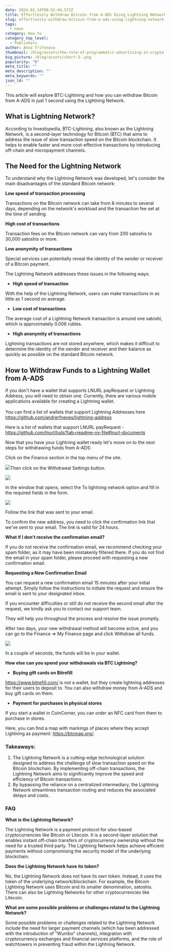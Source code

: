 ```yaml
---
date: 2024-02-14T09:52:44.572Z
title: Effortlessly Withdraw Bitcoin from A-ADS Using Lightning Network
slug: effortlessly-withdraw-bitcoin-from-a-ads-using-lightning-network
tags:
  - news
category: How to
category_top_level:
  - Publishers
author: Anna Trifonova
thumbnail: /blog/assets/the-role-of-programmatic-advertising-in-crypto.png
big_picture: /blog/assets/short-3-.png
popularity: "0"
meta_title: ""
meta_description: ""
meta_keywords: ""
json_ld: ""
---
```

This article will explore BTC-Lightning and how you can withdraw Bitcoin from A-ADS in just 1 second using the Lightning Network.

## What is Lightning Network?

According to Investopedia, BTC-Lightning, also known as the Lightning Network, is a second-layer technology for Bitcoin (BTC) that aims to address the issue of slow transaction speed on the Bitcoin blockchain. It helps to enable faster and more cost-effective transactions by introducing off-chain and micropayment channels.

## The Need for the Lightning Network

To understand why the Lightning Network was developed, let's consider the main disadvantages of the standard Bitcoin network:

**Low speed of transaction processing**

Transactions on the Bitcoin network can take from 8 minutes to several days, depending on the network's workload and the transaction fee set at the time of sending.

**High cost of transactions**

Transaction fees on the Bitcoin network can vary from 200 satoshis to 30,000 satoshis or more. 

**Low anonymity of transactions**

Special services can potentially reveal the identity of the sender or receiver of a Bitcoin payment.

The Lightning Network addresses these issues in the following ways:

* **High speed of transaction** 

With the help of the Lightning Network, users can make transactions in as little as 1 second on average.

* **Low cost of transactions** 

The average cost of a Lightning Network transaction is around one satoshi, which is approximately 0.006 rubles.

* **High anonymity of transactions** 

Lightning transactions are not stored anywhere, which makes it difficult to determine the identity of the sender and receiver and their balance as quickly as possible on the standard Bitcoin network.

## How to Withdraw Funds to a Lightning Wallet from A-ADS

If you don't have a wallet that supports LNURL payRequest or Lightning Address, you will need to obtain one. Currently, there are various mobile applications available for creating a Lightning wallet.\
\
You can find a list of wallets that support Lightning Addresses here https://github.com/andrerfneves/lightning-address

Here is a list of wallets that support LNURL payRequest - https://github.com/lnurl/luds?tab=readme-ov-file#lnurl-documents

Now that you have your Lightning wallet ready let's move on to the next steps for withdrawing funds from A-ADS:

Click on the Finance section in the top menu of the site. 

![](https://lh7-us.googleusercontent.com/oPns0Oce8lb_Ap8V_DIhdsZjFViau7vq6X_xlKGeujFGv2PImiKsxwcQb3vE7I41HY9g-xYcr2a2kzbaImX4ZQ94k_67MgvGWw-0tXXCECVJmOIzDKNaptlyWfdiyvxwRMnk7Y-CqDGbAy1CEpu1Ov8)Then click on the Withdrawal Settings button.

![](https://lh7-us.googleusercontent.com/XwVc1H-fGvkP8l6n18f32DwwcL4FvtLmapakGaDbj8cm1QJZAQmfQvSPnTGZN3j0_f03nVpgvY5FQXoRPAvGRVXQNWV1ywwzNZZyojQ18xbvlVzJnPD_kvLy8iw0ri_o8ZBuJYgdymTNXgrR_dxgxJk)

In the window that opens, select the To lightning network option and fill in the required fields in the form.

![](https://lh7-us.googleusercontent.com/QYiej_mlP8XNNKLAVRHzR9jWv67ojrjeX5dgr2fVMobj20nh0PX8wqEsoANbdauxKOXj3syM3c1PEpcKeql83eqsbr76D0otmE0SFLadVCtBGLPdgJ62RrD1gy7ONn8z8IGYV1SX8kJa883rG5r0VYw)

Follow the link that was sent to your email.

To confirm the new address, you need to click the confirmation link that we've sent to your email. The link is valid for 24 hours. 

**What if I don’t receive the confirmation email?** 

If you do not receive the confirmation email, we recommend checking your spam folder, as it may have been mistakenly filtered there. If you do not find the email in your spam folder, please proceed with requesting a new confirmation email.

**Requesting a New Confirmation Email**

You can request a new confirmation email 15 minutes after your initial attempt. Simply follow the instructions to initiate the request and ensure the email is sent to your designated inbox.

If you encounter difficulties or still do not receive the second email after the request, we kindly ask you to contact our support team.

They will help you throughout the process and resolve the issue promptly.

After two days, your new withdrawal method will become active, and you can go to the Finance => My Finance page and click Withdraw all funds.

![](https://lh7-us.googleusercontent.com/l-1heaDy4R3dVbKGIJJQMglGFox0J4znHu6Ep9l8I-IGMOhiW-bDtHMEAdqKqgR4Li7YFd8Tk6G--nUKeu7aUvK5akT_6GdS0AsteWCvlb7Lm1Kq2eK6leTtJdJpmU-hNqlY7gE4eoGC2mWwE7lGO4Q)

In a couple of seconds, the funds will be in your wallet.

**How else can you spend your withdrawals via BTC Lightning?**

* **Buying gift cards on Bitrefill**

https://www.bitrefill.com/ is not a wallet, but they create lightning addresses for their users to deposit to. You can also withdraw money from A-ADS and buy gift cards on them. 

* **Payment for purchases in physical stores** 

If you start a wallet in CoinCorner, you can order an NFC card from them to purchase in stores. 

Here, you can find a map with markings of places where they accept Lightning as payment: <https://btcmap.org/>.

### Takeaways: 

1. The Lightning Network is a cutting-edge technological solution designed to address the challenge of slow transaction speed on the Bitcoin blockchain. By implementing off-chain transactions, the Lightning Network aims to significantly improve the speed and efficiency of Bitcoin transactions.
2. By bypassing the reliance on a centralized intermediary, the Lightning Network streamlines transaction routing and reduces the associated delays and costs. 

### FAQ

**What is the Lightning Network?**

The Lightning Network is a payment protocol for utxo-based cryptocurrencies like Bitcoin or Litecoin. It is a second-layer solution that enables instant off-chain transfers of cryptocurrency ownership without the need for a trusted third party. The Lightning Network helps achieve efficient payments without compromising the security model of the underlying blockchain.

**Does the Lightning Network have its token?**

No, the Lightning Network does not have its own token. Instead, it uses the token of the underlying network/blockchain. For example, the Bitcoin Lightning Network uses Bitcoin and its smaller denomination, satoshis. There can also be Lightning Networks for other cryptocurrencies like Litecoin.

**What are some possible problems or challenges related to the Lightning Network?**

Some possible problems or challenges related to the Lightning Network include the need for larger payment channels (which has been addressed with the introduction of "Wumbo" channels), integration with cryptocurrency exchanges and financial services platforms, and the role of watchtowers in preventing fraud within the Lightning Network.